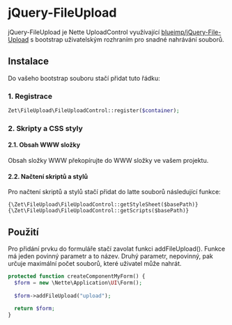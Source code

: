 # jQuery-FileUpload

jQuery-FileUpload je Nette UploadControl využívající [blueimp/jQuery-File-Upload](https://github.com/blueimp/jQuery-File-Upload) s bootstrap uživatelským rozhraním pro snadné nahrávání souborů.

## Instalace
Do vašeho bootstrap souboru stačí přidat tuto řádku:
### 1. Registrace
```php
Zet\FileUpload\FileUploadControl::register($container);
```
### 2. Skripty a CSS styly
#### 2.1. Obsah WWW složky
Obsah složky WWW překopírujte do WWW složky ve vašem projektu.
#### 2.2. Načtení skriptů a stylů
Pro načtení skriptů a stylů stačí přidat do latte souborů následující funkce:
```
{\Zet\FileUpload\FileUploadControl::getStyleSheet($basePath)}
{\Zet\FileUpload\FileUploadControl::getScripts($basePath)}
```
## Použití
Pro přidání prvku do formuláře stačí zavolat funkci addFileUpload(). Funkce má jeden povinný parametr a to název. Druhý parametr, nepovinný, pak určuje maximální počet souborů, které uživatel může nahrát.
```php
protected function createComponentMyForm() {
  $form = new \Nette\Application\UI\Form();
  
  $form->addFileUpload("upload");
  
  return $form;
}
```
